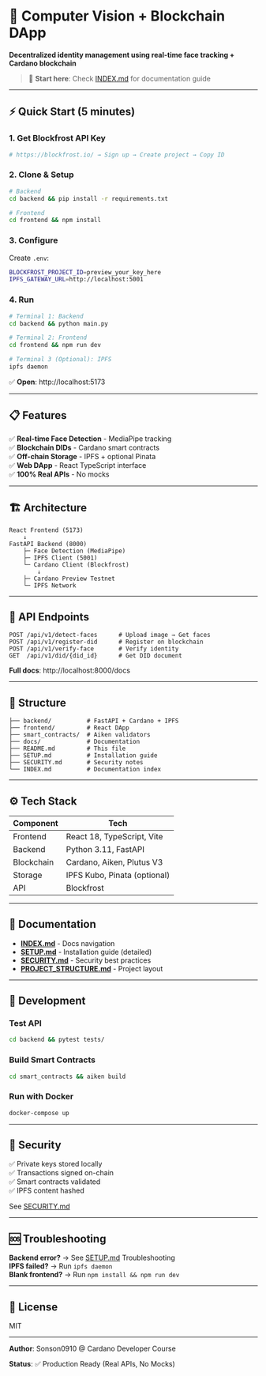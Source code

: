 # 🎯 Computer Vision + Blockchain DApp

**Decentralized identity management using real-time face tracking + Cardano blockchain**

> 📖 **Start here**: Check [INDEX.md](INDEX.md) for documentation guide

---

## ⚡ Quick Start (5 minutes)

### 1. Get Blockfrost API Key
```bash
# https://blockfrost.io/ → Sign up → Create project → Copy ID
```

### 2. Clone & Setup
```bash
# Backend
cd backend && pip install -r requirements.txt

# Frontend
cd frontend && npm install
```

### 3. Configure
Create `.env`:
```bash
BLOCKFROST_PROJECT_ID=preview_your_key_here
IPFS_GATEWAY_URL=http://localhost:5001
```

### 4. Run
```bash
# Terminal 1: Backend
cd backend && python main.py

# Terminal 2: Frontend
cd frontend && npm run dev

# Terminal 3 (Optional): IPFS
ipfs daemon
```

✅ **Open**: http://localhost:5173

---

## 📋 Features

✅ **Real-time Face Detection** - MediaPipe tracking  
✅ **Blockchain DIDs** - Cardano smart contracts  
✅ **Off-chain Storage** - IPFS + optional Pinata  
✅ **Web DApp** - React TypeScript interface  
✅ **100% Real APIs** - No mocks  

---

## 🏗️ Architecture

```
React Frontend (5173)
    ↓
FastAPI Backend (8000)
    ├─ Face Detection (MediaPipe)
    ├─ IPFS Client (5001)
    └─ Cardano Client (Blockfrost)
        ↓
    ├─ Cardano Preview Testnet
    └─ IPFS Network
```

---

## 🔌 API Endpoints

```
POST /api/v1/detect-faces      # Upload image → Get faces
POST /api/v1/register-did      # Register on blockchain
POST /api/v1/verify-face       # Verify identity
GET  /api/v1/did/{did_id}      # Get DID document
```

**Full docs**: http://localhost:8000/docs

---

## 📁 Structure

```
├── backend/          # FastAPI + Cardano + IPFS
├── frontend/         # React DApp
├── smart_contracts/  # Aiken validators
├── docs/             # Documentation
├── README.md         # This file
├── SETUP.md          # Installation guide
├── SECURITY.md       # Security notes
└── INDEX.md          # Documentation index
```

---

## ⚙️ Tech Stack

| Component | Tech |
|-----------|------|
| Frontend | React 18, TypeScript, Vite |
| Backend | Python 3.11, FastAPI |
| Blockchain | Cardano, Aiken, Plutus V3 |
| Storage | IPFS Kubo, Pinata (optional) |
| API | Blockfrost |

---

## 📖 Documentation

- **[INDEX.md](INDEX.md)** - Docs navigation
- **[SETUP.md](SETUP.md)** - Installation guide (detailed)
- **[SECURITY.md](SECURITY.md)** - Security best practices
- **[PROJECT_STRUCTURE.md](PROJECT_STRUCTURE.md)** - Project layout

---

## 🚀 Development

### Test API
```bash
cd backend && pytest tests/
```

### Build Smart Contracts
```bash
cd smart_contracts && aiken build
```

### Run with Docker
```bash
docker-compose up
```

---

## 🔐 Security

✅ Private keys stored locally  
✅ Transactions signed on-chain  
✅ Smart contracts validated  
✅ IPFS content hashed  

See [SECURITY.md](SECURITY.md)

---

## 🆘 Troubleshooting

**Backend error?** → See [SETUP.md](SETUP.md) Troubleshooting  
**IPFS failed?** → Run `ipfs daemon`  
**Blank frontend?** → Run `npm install && npm run dev`  

---

## 📄 License

MIT

---

**Author**: Sonson0910 @ Cardano Developer Course

**Status**: ✅ Production Ready (Real APIs, No Mocks)
